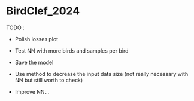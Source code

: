 # BirdClef_2024

TODO :
- Polish losses plot
- Test NN with more birds and samples per bird
- Save the model
  
- Use method to decrease the input data size (not really necessary with NN but still worth to check)
- Improve NN...
